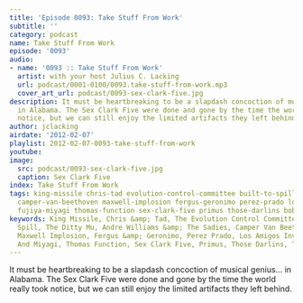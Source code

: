 ```yaml
---
title: 'Episode 0093: Take Stuff From Work'
subtitle: ''
category: podcast
name: Take Stuff From Work
episode: '0093'
audio:
- name: '0093 :: Take Stuff From Work'
  artist: with your host Julius C. Lacking
  url: podcast/0001-0100/0093.take-stuff-from-work.mp3
  cover_art_url: podcast/0093-sex-clark-five.jpg
description: It must be heartbreaking to be a slapdash concoction of musical genius…
  in Alabama. The Sex Clark Five were done and gone by the time the world really took
  notice, but we can still enjoy the limited artifacts they left behind.
author: jclacking
airdate: '2012-02-07'
playlist: 2012-02-07-0093-take-stuff-from-work
youtube: 
image:
  src: podcast/0093-sex-clark-five.jpg
  caption: Sex Clark Five
index: Take Stuff From Work
tags: king-missile chris-tad evolution-control-committee built-to-spill ditty-mu andre-williams-sadies
  camper-van-beethoven maxwell-implosion fergus-geronimo perez-prado los-amigos-invisibles
  fujiya-miyagi thomas-function sex-clark-five primus those-darlins bobs
keywords: King Missile, Chris &amp; Tad, The Evolution Control Committee, Built To
  Spill, The Ditty Mu, Andre Williams &amp; The Sadies, Camper Van Beethoven, The
  Maxwell Implosion, Fergus &amp; Geronimo, Perez Prado, Los Amigos Invisibles, Fujiya
  And Miyagi, Thomas Function, Sex Clark Five, Primus, Those Darlins, The Bobs
---
```

It must be heartbreaking to be a slapdash concoction of musical genius… in Alabama. The Sex Clark Five were done and gone by the time the world really took notice, but we can still enjoy the limited artifacts they left behind.
